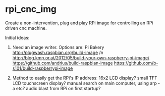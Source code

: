 # rpi_cnc_img
Create a non-intervention, plug and play RPi image for controlling an RPi driven cnc machine.

Initial ideas:

1) Need an image writer. Options are:
  Pi Bakery
  http://plugwash.raspbian.org/build-image /n
  http://blog.kmp.or.at/2012/05/build-your-own-raspberry-pi-image/
  https://github.com/andrius/build-raspbian-image
  https://github.com/b-s101/build-raspberrypi-image

2) Method to easily get the RPi's IP address:
  16x2 LCD display?
  small TFT LCD touchscreen display?
  manual search on main computer, using arp -a etc?
  audio blast from RPi on first startup?
